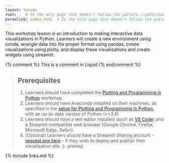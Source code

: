 ```yaml
---
layout: lesson
root: .  # Is the only page that doesn't follow the pattern /:path/index.html
permalink: index.html  # Is the only page that doesn't follow the pattern /:path/index.html
---
```

This workshop lesson is an introduction to making interactive data visualizations in Python. Learners will create a new environment using conda, wrangle data into the proper format using pandas, create visualizations using plotly, and display these visualizations and create widgets using streamlit.

<!-- this is an html comment -->

{% comment %} This is a comment in Liquid {% endcomment %}

> ## Prerequisites
>
> 1. Learners should have completed the [Plotting and Programming in Python](http://swcarpentry.github.io/python-novice-gapminder/) workshop.
> 2. Learners should have Anaconda installed on their machines, as specified in the [setup for Plotting and Programming in Python](http://swcarpentry.github.io/python-novice-gapminder/setup.html), with an up-to-date version of Python (>=3.6)
> 3. Learners should have a text editor installed (such as [VS Code](https://code.visualstudio.com/download)) and a Streamlit-compatible web browser (Google Chrome, Firefox, Microsoft Edge, Safari)
> 4. (Optional) Learners should have a Streamlit Sharing account - [request one here](https://streamlit.io/sharing-sign-up) - if they wish to deploy and publish their visualization site.
{: .prereq}

{% include links.md %}
